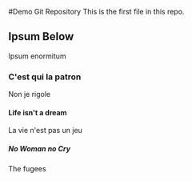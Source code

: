 #Demo Git Repository
This is the first file in this repo.

## Ipsum Below
Ipsum enormitum

### C'est qui la patron
Non je rigole

#### Life isn't a dream
La vie n'est pas un jeu

##### No Woman no Cry
The fugees